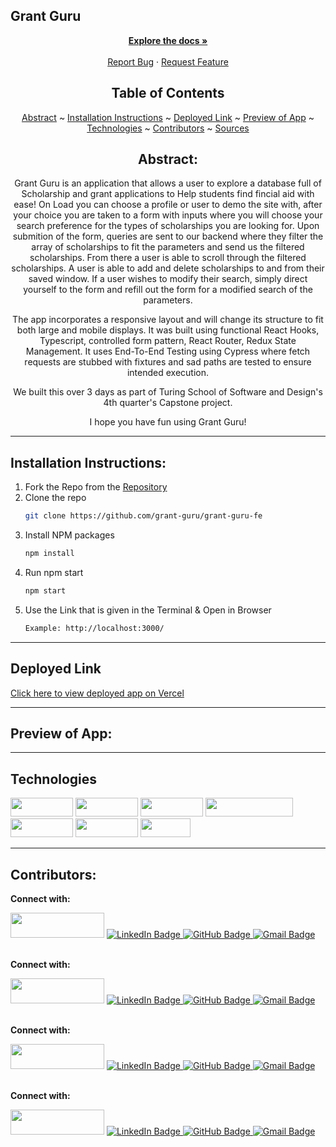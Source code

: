 ## Grant Guru
  <p align="center">
    <a href="https://github.com/grant-guru/grant-guru-fe"><strong>Explore the docs »</strong></a>
    <br />
    <br />
    <a href="https://github.com/grant-guru/grant-guru-fe/issues">Report Bug</a>
    ·
    <a href="https://github.com/grant-guru/grant-guru-fe/issues">Request Feature</a>
  </p>

</div>

<div align="center">

## Table of Contents

[Abstract](#abstract) ~
[Installation Instructions](#installation-instructions) ~
[Deployed Link](#deployed-link) ~
[Preview of App](#preview-of-app) ~
[Technologies](#technologies) ~
[Contributors](#contributors) ~
[Sources](#sources)

</div>

<div align="center">

## Abstract:

[//]: <> (Briefly describe what you built and its features. What problem is the app solving? How does this application solve that problem?)

Grant Guru  is an application that allows a user to explore a database full of Scholarship and grant applications to Help students find fincial aid with ease!  On Load you can choose a profile or user to demo the site with, after your choice you are taken to a form with inputs where you will choose your search preference for the types of scholarships you are looking for.  Upon submition of the form, queries are sent to our backend where they filter the array of scholarships to fit the parameters and send us the filtered scholarships.  From there a user is able to scroll through the filtered scholarships.  A user is able to add and delete scholarships to and from their saved window.  If a user wishes to modify their search, simply direct yourself to the form and refill out the form for a modified search of the parameters. 

The app incorporates a responsive layout and will change its structure to fit both large and mobile displays. It was built using functional React Hooks, Typescript, controlled form pattern, React Router, Redux State Management. It uses End-To-End Testing using Cypress where fetch requests are stubbed with fixtures and sad paths are tested to ensure intended execution. 

We built this over 3 days as part of Turing School of Software and Design's 4th quarter's Capstone project.

I hope you have fun using Grant Guru!

 
  
</div>

---

## Installation Instructions:

[//]: <> (What steps does a person have to take to get your app cloned down and running?)

1. Fork the Repo from the [Repository](https://github.com/grant-guru/grant-guru-fe)
2. Clone the repo
   ```sh
   git clone https://github.com/grant-guru/grant-guru-fe
   ```
3. Install NPM packages
   ```sh
   npm install
   ```
4. Run npm start
   ```sh
   npm start
   ```
5. Use the Link that is given in the Terminal & Open in Browser
   ```sh
   Example: http://localhost:3000/
   ```

---
  
## Deployed Link

[Click here to view deployed app on Vercel]()

---

## Preview of App:
[//]: <> (Provide ONE gif or screenshot of your application - choose the "coolest" piece of functionality to show off.)



  

---

## Technologies

<div>
  <img src="https://img.shields.io/badge/TS-Typescript-blue" width="100" height="30" >
  <img src="https://img.shields.io/badge/RDX-Redux-orange" width="100" height="30">
  <img src="https://img.shields.io/badge/-react-333333?logo=react&style=for-the-badge" width="100" height="30"/>
  <img src="https://img.shields.io/badge/-react%20router-f44250?logo=react%20router&logoColor=white&style=for-the-badge" width="140" height="30"/>
  <img src="https://img.shields.io/badge/-cypress-007780?logo=cypress&logoColor=white&style=for-the-badge" width="100" height="30"/>
  <img src="https://img.shields.io/badge/-CSS3-315780?logo=css3&style=for-the-badge" width="100" height="30"/>
  <img src="https://img.shields.io/badge/-npm-c12127?logo=npm&logoColor=white&style=for-the-badge" width="80"  height="30"/>
</div>

---

## Contributors:

[//]: <> (Who worked on this application? Link to their GitHubs.)

<div>
  <p><strong>Connect with:</strong></p>
  <img src="https://img.shields.io/badge/Reid%20Poole-Front--End-orange" height="40" width="150">
  <a href="https://www.linkedin.com/in/reid-poole/"> 
    <img src="https://img.shields.io/badge/LinkedIn-blue?style=for-the-badge&logo=linkedin&logoColor=white" alt="LinkedIn Badge"/>
  </a>
  <a href="https://github.com/rpoole444">
    <img src="https://img.shields.io/badge/-github-black?style=for-the-badge&logo=github&logoColor=white" alt="GitHub Badge">
  </a>
  <a href="mailto: poole.reid@gmail.com">
    <img src="https://img.shields.io/badge/-gmail-red?style=for-the-badge&logo=gmail&logoColor=white" alt="Gmail Badge">
  </a>
</div>
</br>
<div>
  <p><strong>Connect with:</strong></p>
  <img src="https://img.shields.io/badge/Kennan%20Southall-Front--End-blue" height="40" width="150">
  <a href="https://www.linkedin.com/in/keenan-southall/"> 
    <img src="https://img.shields.io/badge/LinkedIn-blue?style=for-the-badge&logo=linkedin&logoColor=white" alt="LinkedIn Badge"/>
  </a>
  <a href="https://github.com/keenans1">
    <img src="https://img.shields.io/badge/-github-black?style=for-the-badge&logo=github&logoColor=white" alt="GitHub Badge">
  </a>
  <a href="mailto: keenansouthall67@gmail.com">
    <img src="https://img.shields.io/badge/-gmail-red?style=for-the-badge&logo=gmail&logoColor=white" alt="Gmail Badge">
  </a>
</div>
</br>
<div>
  <p><strong>Connect with:</strong></p>
  <img src="https://img.shields.io/badge/Adam%20Hughes-Front--End-red" height="40" width="150">
  <a href="https://www.linkedin.com/in/front-end-adam/"> 
    <img src="https://img.shields.io/badge/LinkedIn-blue?style=for-the-badge&logo=linkedin&logoColor=white" alt="LinkedIn Badge"/>
  </a>
  <a href="https://github.com/ajh0050">
    <img src="https://img.shields.io/badge/-github-black?style=for-the-badge&logo=github&logoColor=white" alt="GitHub Badge">
  </a>
  <a href="mailto: adamjordanhughes@gmail.com">
    <img src="https://img.shields.io/badge/-gmail-red?style=for-the-badge&logo=gmail&logoColor=white" alt="Gmail Badge">
  </a>
</div>
</br>
<div>
  <p><strong>Connect with:</strong></p>
  <img src="https://img.shields.io/badge/Jocelle%20Bautista-Front--End-purple" height="40" width="150">
  <a href="https://www.linkedin.com/in/jocelle-bautista/"> 
    <img src="https://img.shields.io/badge/LinkedIn-blue?style=for-the-badge&logo=linkedin&logoColor=white" alt="LinkedIn Badge"/>
  </a>
  <a href="https://github.com/baut-jc">
    <img src="https://img.shields.io/badge/-github-black?style=for-the-badge&logo=github&logoColor=white" alt="GitHub Badge">
  </a>
  <a href="mailto: jocellebautista@gmail.com">
    <img src="https://img.shields.io/badge/-gmail-red?style=for-the-badge&logo=gmail&logoColor=white" alt="Gmail Badge">
  </a>
</div>